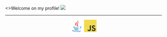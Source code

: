 <>Welcome on my profile!
![](https://komarev.com/ghpvc/?username=your-github-username&color=blueviolet)

---
<div align = "center">
<img src = "https://raw.githubusercontent.com/devicons/devicon/master/icons/java/java-original.svg" width = "40" height = "40"> <img src = "https://raw.githubusercontent.com/github/explore/80688e429a7d4ef2fca1e82350fe8e3517d3494d/topics/javascript/javascript.png" width = "40" height = "40">
</div>
